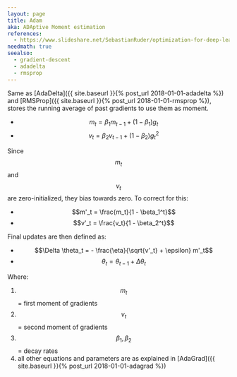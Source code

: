 ```yaml
---
layout: page
title: Adam
aka: ADAptive Moment estimation
references:
  - https://www.slideshare.net/SebastianRuder/optimization-for-deep-learning
needmath: true
seealso:
  - gradient-descent
  - adadelta
  - rmsprop
---
```

Same as [AdaDelta]({{ site.baseurl }}{% post_url 2018-01-01-adadelta %}) and
[RMSProp]({{ site.baseurl }}{% post_url 2018-01-01-rmsprop %}), stores the
running average of past gradients to use them as moment.

* $$m_t = \beta_1 m_{t-1} + (1 - \beta_1) g_t$$
* $$v_t = \beta_2 v_{t-1} + (1 - \beta_2) g_t^2$$

Since $$m_t$$ and $$v_t$$ are zero-initialized, they bias towards zero. To
correct for this:
* $$m'_t = \frac{m_t}{1 - \beta_1^t}$$
* $$v'_t = \frac{v_t}{1 - \beta_2^t}$$

Final updates are then defined as:
* $$\Delta \theta_t = - \frac{\eta}{\sqrt{v'_t} + \epsilon} m'_t$$
* $$\theta_t = \theta_{t-1} + \Delta \theta_t $$

Where:
1. $$m_t$$ = first moment of gradients
2. $$v_t$$ = second moment of gradients
3. $$\beta_1, \beta_2$$ = decay rates
4. all other equations and parameters are as explained in
   [AdaGrad]({{ site.baseurl }}{% post_url 2018-01-01-adagrad %})
